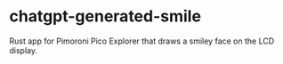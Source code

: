 # chatgpt-generated-smile
Rust app for Pimoroni Pico Explorer that draws a smiley face on the LCD display.

